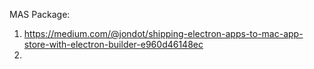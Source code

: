 
MAS  Package:
1.  https://medium.com/@jondot/shipping-electron-apps-to-mac-app-store-with-electron-builder-e960d46148ec
2.  